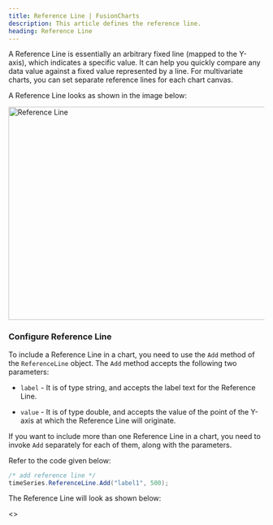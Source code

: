 ```yaml
---
title: Reference Line | FusionCharts
description: This article defines the reference line.
heading: Reference Line
---
```


A Reference Line is essentially an arbitrary fixed line (mapped to the Y-axis), which indicates a specific value. It can help you quickly compare any data value against a fixed value represented by a line. For multivariate charts, you can set separate reference lines for each chart canvas.

A Reference Line looks as shown in the image below:

<img src="{% site.BASE_URL %}/images/fusiontime-component-reference-line.png" alt="Reference Line" width="700" height="420">

### Configure Reference Line

To include a Reference Line in a chart, you need to use the `Add` method of the `ReferenceLine` object. The `Add` method accepts the following two parameters:

- `label` - It is of type string, and accepts the label text for the Reference Line.

- `value` - It is of type double, and accepts the value of the point of the Y-axis at which the Reference Line will originate.

If you want to include more than one Reference Line in a chart, you need to invoke `Add` separately for each of them, along with the parameters.

Refer to the code given below:

```csharp
/* add reference line */
timeSeries.ReferenceLine.Add("label1", 500);
```

The Reference Line will look as shown below:

<<Live Chart>>
